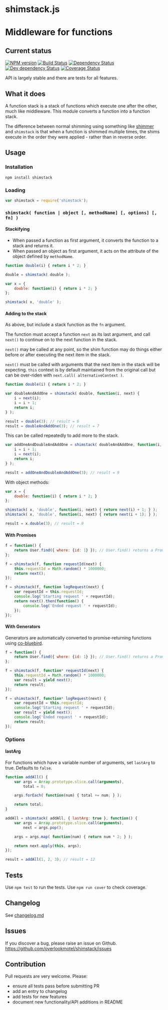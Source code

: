 # shimstack.js

# Middleware for functions

## Current status

[![NPM version](https://img.shields.io/npm/v/shimstack.svg)](https://www.npmjs.com/package/shimstack)
[![Build Status](https://img.shields.io/travis/overlookmotel/shimstack/master.svg)](http://travis-ci.org/overlookmotel/shimstack)
[![Dependency Status](https://img.shields.io/david/overlookmotel/shimstack.svg)](https://david-dm.org/overlookmotel/shimstack)
[![Dev dependency Status](https://img.shields.io/david/dev/overlookmotel/shimstack.svg)](https://david-dm.org/overlookmotel/shimstack)
[![Coverage Status](https://img.shields.io/coveralls/overlookmotel/shimstack/master.svg)](https://coveralls.io/r/overlookmotel/shimstack)

API is largely stable and there are tests for all features.

## What it does

A function stack is a stack of functions which execute one after the other, much like middleware. This module converts a function into a function stack.

The difference between normal shimming using something like [shimmer](https://www.npmjs.com/package/shimmer) and `shimstack` is that when a function is shimmed multiple times, the shims execute in the order they were applied - rather than in reverse order.

## Usage

### Installation

    npm install shimstack

### Loading

```js
var shimstack = require('shimstack');
```

### `shimstack( function | object [, methodName] [, options] [, fn] )`

#### Stackifying

* When passed a function as first argument, it converts the function to a stack and returns it.
* When passed an object as first argument, it acts on the attribute of the object defined by `methodName`.

```js
function double(i) { return i * 2; }

double = shimstack( double );
```

```js
var x = {
    double: function(i) { return i * 2; }
};

shimstack( x, 'double' );
```

#### Adding to the stack

As above, but include a stack function as the `fn` argument.

The function must accept a function `next` as its last argument, and call `next()` to continue on to the next function in the stack.

`next()` may be called at any point, so the shim function may do things either before or after executing the next item in the stack.

`next()` must be called with arguments that the next item in the stack will be expecting. `this` context is by default maintained from the original call but can be over-riden with `next.call( alternativeContext )`.

```js
function double(i) { return i * 2; }

var doubleAndAddOne = shimstack( double, function(i, next) {
    i = next(i);
    i = i + 1;
    return i;
} );

result = double(3); // result = 6
result = doubleAndAddOne(3); // result = 7
```

This can be called repeatedly to add more to the stack.

```js
var addOneAndDoubleAndAddOne = shimstack( doubleAndAddOne, function(i, next) {
    i = i + 1;
    i = next(i);
    return i;
} );

result = addOneAndDoubleAndAddOne(3); // result = 9
```

With object methods:

```js
var x = {
    double: function(i) { return i * 2; }
};

shimstack( x, 'double', function(i, next) { return next(i) + 1; } );
shimstack( x, 'double', function(i, next) { return next(i + 1); } );

result = x.double(3); // result = 9
```

#### With Promises

```js
f = function() {
    return User.find({ where: {id: 1} }); // User.find() returns a Promise
};

f = shimstack(f, function requestId(next) {
    this.requestId = Math.random() * 1000000;
    return next();
});

f = shimstack(f, function logRequest(next) {
    var requestId = this.requestId;
    console.log('Starting request ' + requestId);
    return next().then(function() {
        console.log('Ended request ' + requestId);
    });
});
```

#### With Generators

Generators are automatically converted to promise-returning functions using [co-bluebird](https://www.npmjs.com/package/co-bluebird).

```js
f = function() {
    return User.find({ where: {id: 1} }); // User.find() returns a Promise
};

f = shimstack(f, function* requestId(next) {
    this.requestId = Math.random() * 1000000;
    var result = yield next();
    return result;
});

f = shimstack(f, function* logRequest(next) {
    var requestId = this.requestId;
    console.log('Starting request ' + requestId);
    var result = yield next();
    console.log('Ended request ' + requestId);
    return result;
});
```

### Options

#### lastArg

For functions which have a variable number of arguments, set `lastArg` to true.
Defaults to `false`.

```js
function addAll() {
    var args = Array.prototype.slice.call(arguments),
        total = 0;

    args.forEach( function(num) { total += num; } );

    return total;
}

addAll = shimstack( addAll, { lastArg: true }, function() {
    var args = Array.prototype.slice.call(arguments),
        next = args.pop();

    args = args.map( function(num) { return num * 2; } );

    return next.apply(this, args);
});

result = addAll(1, 2, 3); // result = 12
```

## Tests

Use `npm test` to run the tests. Use `npm run cover` to check coverage.

## Changelog

See [changelog.md](https://github.com/overlookmotel/shimstack/blob/master/changelog.md)

## Issues

If you discover a bug, please raise an issue on Github. https://github.com/overlookmotel/shimstack/issues

## Contribution

Pull requests are very welcome. Please:

* ensure all tests pass before submitting PR
* add an entry to changelog
* add tests for new features
* document new functionality/API additions in README
